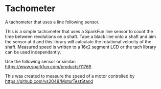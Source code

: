 # Tachometer
A tachometer that uses a line following sensor.

This is a simple tachometer that uses a SparkFun line sensor to count the time between revolutions on a shaft. Tape a black line onto a shaft and aim the sensor at it and this library will calculate the rotational velocity of the shaft. Measured speed is written to a 16x2 segment LCD or the tach library can be used independantly.

Use the following sensor or similar:
https://www.sparkfun.com/products/11769

This was created to measure the speed of a motor controlled by https://github.com/vs2048/MotorTestStand
